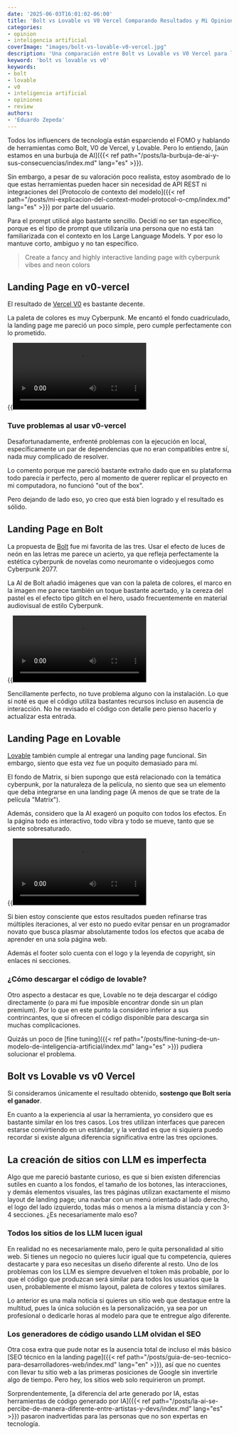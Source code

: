 ```yaml
---
date: '2025-06-03T16:01:02-06:00'
title: 'Bolt vs Lovable vs V0 Vercel Comparando Resultados y Mi Opinion'
categories:
- opinion
- inteligencia artificial
coverImage: "images/bolt-vs-lovable-v0-vercel.jpg"
description: 'Una comparación entre Bolt vs Lovable vs V0 Vercel para la creación de landing pages, ventajas, desventajas, carencias y mi opinión del ganador'
keyword: 'bolt vs lovable vs v0'
keywords:
- bolt
- lovable
- v0
- inteligencia artificial
- opiniones
- review
authors:
- 'Eduardo Zepeda'
---
```


Todos los influencers de tecnología están esparciendo el FOMO y hablando de herramientas como Bolt, V0 de Vercel, y Lovable. Pero lo entiendo, [aún estamos en una burbuja de AI]({{< ref path="/posts/la-burbuja-de-ai-y-sus-consecuencias/index.md" lang="es" >}}). 

Sin embargo, a pesar de su valoración poco realista, estoy asombrado de lo que estas herramientas pueden hacer sin necesidad de API REST ni integraciones del [Protocolo de contexto del modelo]({{< ref path="/posts/mi-explicacion-del-context-model-protocol-o-cmp/index.md" lang="es" >}}) por parte del usuario. 

Para el prompt utilicé algo bastante sencillo. Decidí no ser tan específico, porque es el tipo de prompt que utilizaría una persona que no está tan familiarizada con el contexto en los Large Language Models. Y por eso lo mantuve corto, ambiguo y no tan específico.

> Create a fancy and highly interactive landing page with cyberpunk vibes and neon colors

## Landing Page en v0-vercel

El resultado de [Vercel V0](https://v0.dev/#?) es bastante decente. 

La paleta de colores es muy Cyberpunk. Me encantó el fondo cuadriculado, la landing page me pareció un poco simple, pero cumple perfectamente con lo prometido.

{{<video src="https://res.cloudinary.com/dwrscezd2/video/upload/v1748988712/coffee-bytes/v0_vforml.mp4">}}

### Tuve problemas al usar v0-vercel

Desafortunadamente, enfrenté problemas con la ejecución en local, específicamente un par de dependencias que no eran compatibles entre sí, nada muy complicado de resolver. 

Lo comento porque me pareció bastante extraño dado que en su plataforma todo parecía ir perfecto, pero al momento de querer replicar el proyecto en mi computadora, no funcionó "out of the box".

Pero dejando de lado eso, yo creo que está bien logrado y el resultado es sólido. 

## Landing Page en Bolt

La propuesta de [Bolt](https://bolt.new/#?) fue mi favorita de las tres. Usar el efecto de luces de neón en las letras me parece un acierto, ya que refleja perfectamente la estética cyberpunk de novelas como neuromante o videojuegos como Cyberpunk 2077. 

La AI de Bolt añadió imágenes que van con la paleta de colores, el marco en la imagen me parece también un toque bastante acertado, y la cereza del pastel es el efecto tipo glitch en el hero, usado frecuentemente en material audiovisual de estilo Cyberpunk. 

{{<video src="https://res.cloudinary.com/dwrscezd2/video/upload/v1748988709/coffee-bytes/bolt_d6pbio.mp4">}}

Sencillamente perfecto, no tuve problema alguno con la instalación. Lo que sí noté es que el código utiliza bastantes recursos incluso en ausencia de interacción. No he revisado el código con detalle pero pienso hacerlo y actualizar esta entrada.

## Landing Page en Lovable

[Lovable](https://lovable.dev/#?) también cumple al entregar una landing page funcional. Sin embargo, siento que esta vez fue un poquito demasiado para mí. 

El fondo de Matrix, si bien supongo que está relacionado con la temática cyberpunk, por la naturaleza de la película, no siento que sea un elemento que deba integrarse en una landing page (A menos de que se trate de la película "Matrix").

Además, considero que la AI exageró un poquito con todos los efectos. En la página todo es interactivo, todo vibra y todo se mueve, tanto que se siente sobresaturado.

{{<video src="https://res.cloudinary.com/dwrscezd2/video/upload/v1749143657/coffee-bytes/lovable_no_sound_aokgmp.mp4">}}

Si bien estoy consciente que estos resultados pueden refinarse tras múltiples iteraciones, al ver esto no puedo evitar pensar en un programador novato que busca plasmar absolutamente todos los efectos que acaba de aprender en una sola página web.

Además el footer solo cuenta con el logo y la leyenda de copyright, sin enlaces ni secciones.

### ¿Cómo descargar el código de lovable?

Otro aspecto a destacar es que, Lovable no te deja descargar el código directamente (o para mi fue imposible encontrar donde sin un plan premium). Por lo que en este punto la considero inferior a sus contrincantes, que sí ofrecen el código disponible para descarga sin muchas complicaciones.

Quizás un poco de [fine tuning]({{< ref path="/posts/fine-tuning-de-un-modelo-de-inteligencia-artificial/index.md" lang="es" >}}) pudiera solucionar el problema.

## Bolt vs Lovable vs v0 Vercel

Si consideramos únicamente el resultado obtenido, **sostengo que Bolt sería el ganador**. 

En cuanto a la experiencia al usar la herramienta, yo considero que es bastante similar en los tres casos. Los tres utilizan interfaces que parecen estarse convirtiendo en un estándar, y la verdad es que ni siquiera puedo recordar si existe alguna diferencia significativa entre las tres opciones.

## La creación de sitios con LLM es imperfecta

Algo que me pareció bastante curioso, es que si bien existen diferencias sutiles en cuanto a los fondos, el tamaño de los botones, las interacciones, y demás elementos visuales, las tres páginas utilizan exactamente el mismo layout de landing page; una navbar con un menú orientado al lado derecho, el logo del lado izquierdo, todas más o menos a la misma distancia y con 3-4 secciones. ¿Es necesariamente malo eso?

### Todos los sitios de los LLM lucen igual

En realidad no es necesariamente malo, pero le quita personalidad al sitio web. Si tienes un negocio no quieres lucir igual que tu competencia, quieres destacarte y para eso necesitas un diseño diferente al resto. Uno de los problemas con los LLM es siempre devuelven el token más probable, por lo que el código que produzcan será similar para todos los usuarios que la usen, probablemente el mismo layout, paleta de colores y textos similares. 

Lo anterior es una mala noticia si quieres un sitio web que destaque entre la multitud, pues la única solución es la personalización, ya sea por un profesional o dedicarle horas al modelo para que te entregue algo diferente.

### Los generadores de código usando LLM olvidan el SEO

Otra cosa extra que pude notar es la ausencia total de incluso el más básico [SEO técnico en la landing page]({{< ref path="/posts/guia-de-seo-tecnico-para-desarrolladores-web/index.md" lang="en" >}}), así que no cuentes con llevar tu sitio web a las primeras posiciones de Google sin invertirle algo de tiempo. Pero hey, los sitios web solo requirieron un prompt.

Sorprendentemente, [a diferencia del arte generado por IA, estas herramientas de código generado por IA]({{< ref path="/posts/la-ai-se-percibe-de-manera-diferente-entre-artistas-y-devs/index.md" lang="es" >}}) pasaron inadvertidas para las personas que no son expertas en tecnología.